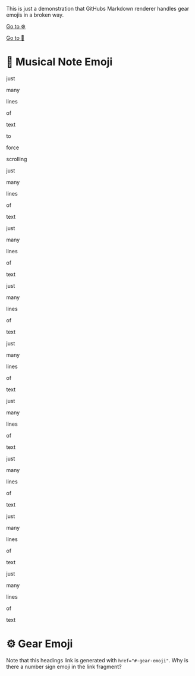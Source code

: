This is just a demonstration that GitHubs Markdown renderer handles gear emojis in a broken way.

[Go to ⚙️ ](#-gear-emoji)

[Go to 🎵](#-musical-note-emoji)


# 🎵 Musical Note Emoji

just

many

lines

of

text

to

force

scrolling

just

many

lines

of

text

just

many

lines

of

text

just

many

lines

of

text

just

many

lines

of

text

just

many

lines

of

text

just

many

lines

of

text

just

many

lines

of

text

just

many

lines

of

text



# ⚙ Gear Emoji

Note that this headings link is generated with `href="#️-gear-emoji"`. Why is there a number sign emoji in the link fragment?

